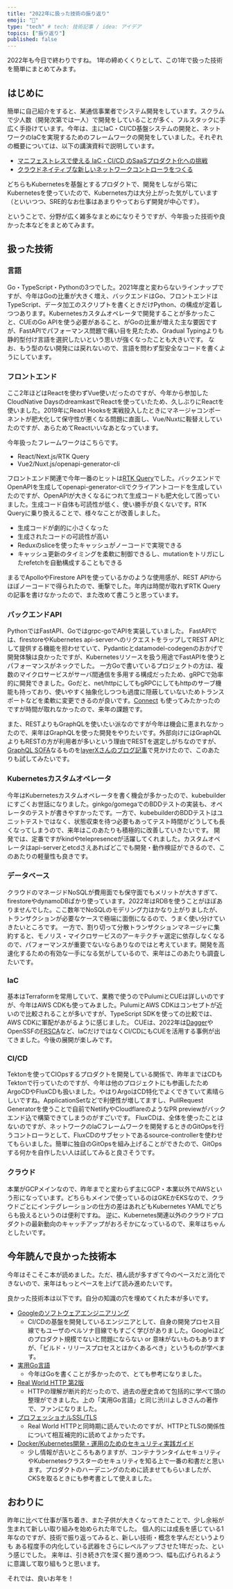```yaml
---
title: "2022年に扱った技術の振り返り"
emoji: "🌇"
type: "tech" # tech: 技術記事 / idea: アイデア
topics: ["振り返り"]
published: false
---
```


2022年も今日で終わりですね。
1年の締めくくりとして、この1年で扱った技術を簡単にまとめてみます。

## はじめに

簡単に自己紹介をすると、某通信事業者でシステム開発をしています。スクラムで少人数（開発次第では一人）で開発をしていることが多く、フルスタックに手広く手掛けています。今年は、主にIaC・CI/CD基盤システムの開発と、ネットワークのIaCを実現するためのフレームワークの開発をしていました。それぞれの概要については、以下の講演資料で説明しています。

- [マニフェストレスで使える IaC・CI/CD のSaaSプロダクト化への挑戦](https://speakerdeck.com/hrk091/cd-nosaaspurodakutohua-henotiao-zhan)
- [クラウドネイティブな新しいネットワークコントローラをつくる](https://speakerdeck.com/hrk091/kuraudoneiteibunaxin-siinetutowakukontororawotukuru)

どちらもKubernetesを基盤とするプロダクトで、開発をしながら常にKubernetesを使っていたので、Kubernetes力は大分上がった気がしています（といいつつ、SRE的なお仕事はあまりやっておらず開発が中心です）。

ということで、分野が広く雑多なまとめになりそうですが、今年扱った技術や良かった本などをまとめてみます。

## 扱った技術

### 言語

Go・TypeScript・Pythonの3つでした。2021年度と変わらないラインナップですが、今年はGoの比重が大きく増え、バックエンドはGo、フロントエンドはTypeScript、データ加工のスクリプトを書くときだけPython、の構成が定着しつつあります。Kubernetesカスタムオペレータで開発することが多かったこと、CUEのGo APIを使う必要があること、がGoの比重が増えた主な要因ですが、FastAPIでパフォーマンス問題で痛い目を見たため、Gradual Typingよりも静的型付け言語を選択したいという思いが強くなったことも大きいです。
なお、もう型のない開発には戻れないので、言語を問わず型安全なコードを書くようにしています。


### フロントエンド

ここ2年ほどはReactを使わずVue使いだったのですが、今年から参加したCloudNative DaysのdreamkastでReactを使っていたため、久しぶりにReactを使いました。2019年にReact Hooksを実戦投入したときにマネージャコンポーネントが肥大化して保守性が悪くなる問題に直面し、Vue/Nuxtに鞍替えしていたのですが、あらためてReactいいなあとなっています。

今年扱ったフレームワークはこちらです。

- React/Next.js/RTK Query
- Vue2/Nuxt.js/openapi-generator-cli

フロントエンド関連で今年一番のヒットは[RTK Query](https://redux-toolkit.js.org/rtk-query/overview)でした。バックエンドでOpenAPIを生成してopenapi-generator-cliでクライアントコードを生成していたのですが、OpenAPIが大きくなるにつれて生成コードも肥大化して困っていました。生成コード自体も可読性が低く、使い勝手が良くないです。RTK Queryに乗り換えることで、様々なことが改善しました。

- 生成コードが劇的に小さくなった
- 生成されたコードの可読性が高い
- Reduxのsliceを使ったキャッシュがノーコードで実現できる
- キャッシュ更新のタイミングを柔軟に制御できるし、mutationをトリガにしたrefetchを自動構成することもできる

まるでApolloやFirestore APIを使っているかのような使用感が、REST APIからほぼノーコードで得られたので、衝撃でした。年内は時間が取れずRTK Queryの記事を書けなかったので、また改めて書こうと思っています。

### バックエンドAPI

PythonではFastAPI、Goではgrpc-goでAPIを実装していました。
FastAPIでは、firestoreやKubernetes api-serverへのリクエストをラップしてREST APIとして提供する機能を担わせていて、Pydanticとdatamodel-codegenのおかげで開発体験は良かったですが、Kubernetesリソースを扱う用途でFastAPIを使うとパフォーマンスがネックでした。
一方Goで書いているプロジェクトの方は、複数のマイクロサービスがサーバ間通信を多用する構成だったため、gRPCで効率的に開発できました。Goだと、net/httpにしてもgRPCにしてもhttpのサーブ機能も持っており、使いやすく抽象化しつつも過度に隠蔽していないためトランスポートなどを柔軟に変更できるのが良いです。[Connect](https://connect.build/) も使ってみたかったのですが時間が取れなかったので、来年の課題です。

また、RESTよりもGraphQLを使いたい派なのですが今年は機会に恵まれなかったので、来年はGraphQLを使った開発をやりたいです。外部向けにはGraphQLよりもRESTの方が利用者が多いという理由でRESTを選定しがちなのですが、[GraphQL SOFA](https://the-guild.dev/graphql/sofa-api)なるものを[layerXさんのブログ記事](https://tech.layerx.co.jp/entry/2022/12/19/230000)で見かけたので、このあたりも試してみたいです。


### Kubernetesカスタムオペレータ

今年はKubernetesカスタムオペレータを書く機会が多かったので、kubebuilderにすごくお世話になりました。ginkgo/gomegaでのBDDテストの実装も、オペレータのテストが書きやすかったです。一方で、kubebuilderのBDDテストはユニットテストではなく、状態収束を待つ必要もあってテスト時間がどうしても長くなってしまうので、来年はこのあたりも積極的に改善していきたいです。
開発では、定番ですがkindやtelepresenceが活躍してくれました。カスタムオペレータはapi-serverとetcdさえあればどこでも開発・動作検証ができるので、このあたりの軽量性も良きです。


### データベース

クラウドのマネージドNoSQLが費用面でも保守面でもメリットが大きすぎて、firestoreやdynamoDBばかり使っています。2022年はRDBを使うことがほぼありませんでした。ここ数年でNoSQLのモデリング力はかなり上がりましたが、トランザクションが必要なケースで極端に面倒になるので、うまく使い分けていきたいところです。
一方で、割り切って分散トランザクションマネージャに集約すると、モノリス・マイクロサービスのアーキテクチャ選定に依存しなくなるので、パフォーマンスが重要でないならありなのではと考えています。開発を高速化するための有効な一手になる気がしているので、来年はこのあたりも調査したいです。


### IaC

基本はTerraformを常用していて、業務で使うのでPulumiとCUEは詳しいのですが、今年はAWS CDKも使ってみました。PulumiとAWS CDKはコンセプトが近いので比較されることが多いですが、TypeScript SDKを使っての比較では、AWS CDKに軍配があがるように感じました。
CUEは、2022年は[Dagger](https://dagger.io/)やOpenSSFの[FRSCA](https://github.com/buildsec/frsca)など、IaCだけではなくCI/CDにもCUEを活用する事例が出てきました。今後の展開が楽しみです。


### CI/CD

Tektonを使ってCIOpsするプロダクトを開発している関係で、昨年まではCDもTektonで行っていたのですが、今年は他のプロジェクトにも参画したためArgoCDやFluxCDも扱いました。やはりArgoはCD特化でよくできていて素晴らしいですね。ApplicationSetなどで利便性が増してますし、PullRequest Generatorを使うことで自前でNetlifyやCloudflareのようなPR previewがバックエンド込で構築できてしまうのがすごいです。
FluxCDは、全体を使ったことはないのですが、ネットワークのIaCフレームワークを開発するときのGitOpsを行うコントローラとして、FluxCDのサブセットであるsource-controllerを使わせてもらいました。簡単に独自のGitOpsを組み上げることができたので、GitOpsする何かを自作したい人は試してみると良さそうです。


### クラウド

本業がGCPメインなので、昨年までと変わらず主にGCP・本業以外でAWSという形になっています。どちらもメインで使っているのはGKEかEKSなので、クラウドごとにインテグレーションの仕方の差はあれどもKubernetes YAMLでどちらも扱えるというのは便利ですね。
逆に、Kubernetes関連以外のクラウドプロダクトの最新動向のキャッチアップがおろそかになっているので、来年はちゃんとしたいです。


## 今年読んで良かった技術本

今年はそこそこ本が読めました。ただ、積ん読が多すぎて今のペースだと消化できないので、来年はもっとペースを上げて読み進めたいです。

良かった技術本は以下です。自分の知識の穴を埋めてくれた本が多いです。

- [Googleのソフトウェアエンジニアリング](https://www.oreilly.co.jp/books/9784873119656/)
  - CI/CDの基盤を開発しているエンジニアとして、自身の開発プロセス目線でもユーザのペルソナ目線でもすごく学びがありました。Googleほどのプロダクト規模でないと問題にならない or 意味がないものもありますが、「ビルド・リリースプロセスとはかくあるべき」というものが学べます。
- [実用Go言語](https://www.oreilly.co.jp/books/9784873119694/)
  - 今年はGoを書くことが多かったので、とても参考になりました。 
- [Real World HTTP 第2版](https://www.oreilly.co.jp/books/9784873119038/)
  - HTTPの理解が断片的だったので、過去の歴史含めて包括的に学べて頭の整理ができました。上の「実用Go言語」と同じ渋川よしきさんの著作で、ファンになりました。
- [プロフェッショナルSSL/TLS](https://www.lambdanote.com/products/tls)
  - Real World HTTPと同時期に読んでいたのですが、HTTPとTLSの関係性について相互補完的に読めてよかったです。 
- [Docker/Kubernetes開発・運用のためのセキュリティ実践ガイド](https://book.mynavi.jp/ec/products/detail/id=114099)
  - 少し情報が古いところもありますが、コンテナランタイムセキュリティやKubernetesクラスターのセキュリティを知る上で一番の和書だと思います。プロダクトのハーデニングのために読ませてもらいましたが、CKSを取るときにも参考書として使えました。


## おわりに

昨年に比べて仕事が落ち着き、また子供が大きくなってきたことで、少し余裕が生まれて新しい取り組みを始められた年でした。
個人的には成長を感じている1年なのですが、技術で振り返ってみると、新しい技術・概念を学んだというよりも ある程度手の内化している武器をさらにレベルアップさせた1年だった、という感じでした。
来年は、引き続き穴を深く掘り進めつつ、幅も広げられるように意識して取り組もうと思います。

それでは、良いお年を！